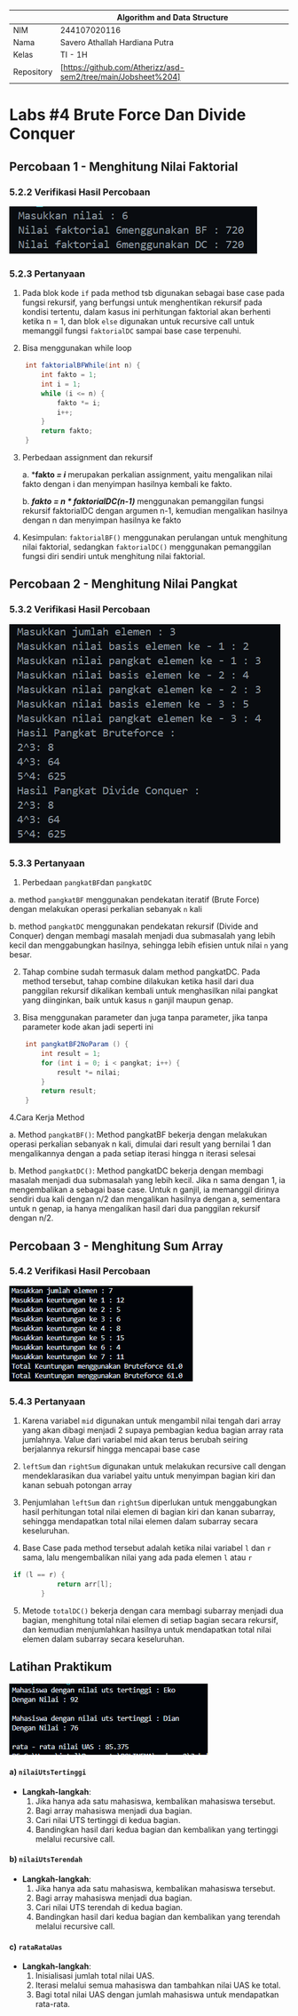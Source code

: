 
|  | Algorithm and Data Structure |
|--|--|
| NIM |  244107020116|
| Nama |  Savero Athallah Hardiana Putra |
| Kelas | TI - 1H |
| Repository | [https://github.com/Atherizz/asd-sem2/tree/main/Jobsheet%204]  |

# Labs #4 Brute Force Dan Divide Conquer

## Percobaan 1 - Menghitung Nilai Faktorial

### 5.2.2 Verifikasi Hasil Percobaan 

 ![Screenshot](img/faktorial.png)

### 5.2.3 Pertanyaan
1. Pada blok kode `if` pada method tsb digunakan sebagai base case pada fungsi rekursif, yang berfungsi untuk menghentikan rekursif pada kondisi tertentu, dalam kasus ini perhitungan faktorial akan berhenti ketika n = 1, dan blok `else` digunakan untuk recursive call untuk memanggil fungsi `faktorialDC` sampai base case terpenuhi.

2. Bisa menggunakan while loop
```java
    int faktorialBFWhile(int n) {
        int fakto = 1;
        int i = 1;
        while (i <= n) {
            fakto *= i;
            i++;
        }
        return fakto;
    }
```

3. Perbedaan assignment dan rekursif

   a. ***fakto *= i***
merupakan perkalian assignment, yaitu mengalikan nilai fakto dengan i dan menyimpan hasilnya kembali ke fakto.

   b. ***fakto = n * faktorialDC(n-1)***
menggunakan pemanggilan fungsi rekursif faktorialDC dengan argumen n-1, kemudian mengalikan hasilnya dengan n dan menyimpan hasilnya ke fakto

4. Kesimpulan: `faktorialBF()` menggunakan perulangan untuk menghitung nilai faktorial, sedangkan `faktorialDC()` menggunakan pemanggilan fungsi diri sendiri untuk menghitung nilai faktorial.

## Percobaan 2 - Menghitung Nilai Pangkat

### 5.3.2 Verifikasi Hasil Percobaan 

 ![Screenshot](img/pangkat.png)

### 5.3.3 Pertanyaan
1. Perbedaan `pangkatBF`dan `pangkatDC`

a. method `pangkatBF` menggunakan pendekatan iteratif (Brute Force) dengan melakukan operasi perkalian sebanyak `n` kali

b. method `pangkatDC` menggunakan pendekatan rekursif (Divide and Conquer) dengan membagi masalah menjadi dua submasalah yang lebih kecil dan menggabungkan hasilnya, sehingga lebih efisien untuk nilai `n` yang besar.

2. Tahap combine sudah termasuk dalam method pangkatDC. Pada method tersebut, tahap combine dilakukan ketika hasil dari dua panggilan rekursif dikalikan kembali untuk menghasilkan nilai pangkat yang diinginkan, baik untuk kasus `n` ganjil maupun genap.

3. Bisa menggunakan parameter dan juga tanpa parameter, jika tanpa parameter kode akan jadi seperti ini

```java
    int pangkatBF2NoParam () {
        int result = 1;
        for (int i = 0; i < pangkat; i++) {
            result *= nilai;
        }
        return result;
    }
```
4.Cara Kerja Method

a. Method `pangkatBF()`: Method pangkatBF bekerja dengan melakukan operasi perkalian sebanyak n kali, dimulai dari result yang bernilai 1 dan mengalikannya dengan a pada setiap iterasi hingga n iterasi selesai

b. Method `pangkatDC()`: Method pangkatDC bekerja dengan membagi masalah menjadi dua submasalah yang lebih kecil. Jika n sama dengan 1, ia mengembalikan a sebagai base case. Untuk n ganjil, ia memanggil dirinya sendiri dua kali dengan n/2 dan mengalikan hasilnya dengan a, sementara untuk n genap, ia hanya mengalikan hasil dari dua panggilan rekursif dengan n/2.

## Percobaan 3 - Menghitung Sum Array

### 5.4.2 Verifikasi Hasil Percobaan 

 ![Screenshot](img/keuntungan.png)

 ### 5.4.3 Pertanyaan

1. Karena variabel `mid` digunakan untuk mengambil nilai tengah dari array yang akan dibagi menjadi 2 supaya pembagian kedua bagian array rata jumlahnya. Value dari variabel mid akan terus berubah seiring berjalannya rekursif hingga mencapai base case

2. `leftSum` dan `rightSum` digunakan untuk melakukan recursive call dengan mendeklarasikan dua variabel yaitu untuk menyimpan bagian kiri dan kanan sebuah potongan array

3. Penjumlahan `leftSum` dan `rightSum` diperlukan untuk menggabungkan hasil perhitungan total nilai elemen di bagian kiri dan kanan subarray, sehingga mendapatkan total nilai elemen dalam subarray secara keseluruhan.

4. Base Case pada method tersebut adalah ketika nilai variabel `l` dan `r` sama, lalu mengembalikan nilai yang ada pada elemen  `l` atau `r`

```java
 if (l == r) {
            return arr[l];
        }
```

5. Metode `totalDC()` bekerja dengan cara membagi subarray menjadi dua bagian, menghitung total nilai elemen di setiap bagian secara rekursif, dan kemudian menjumlahkan hasilnya untuk mendapatkan total nilai elemen dalam subarray secara keseluruhan.

## Latihan Praktikum

 ![Screenshot](img/output.png)

#### a) `nilaiUtsTertinggi`
- **Langkah-langkah**:
  1. Jika hanya ada satu mahasiswa, kembalikan mahasiswa tersebut.
  2. Bagi array mahasiswa menjadi dua bagian.
  3. Cari nilai UTS tertinggi di kedua bagian.
  4. Bandingkan hasil dari kedua bagian dan kembalikan yang tertinggi melalui recursive call.

#### b) `nilaiUtsTerendah`
- **Langkah-langkah**:
  1. Jika hanya ada satu mahasiswa, kembalikan mahasiswa tersebut.
  2. Bagi array mahasiswa menjadi dua bagian.
  3. Cari nilai UTS terendah di kedua bagian.
  4. Bandingkan hasil dari kedua bagian dan kembalikan yang terendah melalui recursive call.

#### c) `rataRataUas`
- **Langkah-langkah**:
  1. Inisialisasi jumlah total nilai UAS.
  2. Iterasi melalui semua mahasiswa dan tambahkan nilai UAS ke total.
  3. Bagi total nilai UAS dengan jumlah mahasiswa untuk mendapatkan rata-rata.

